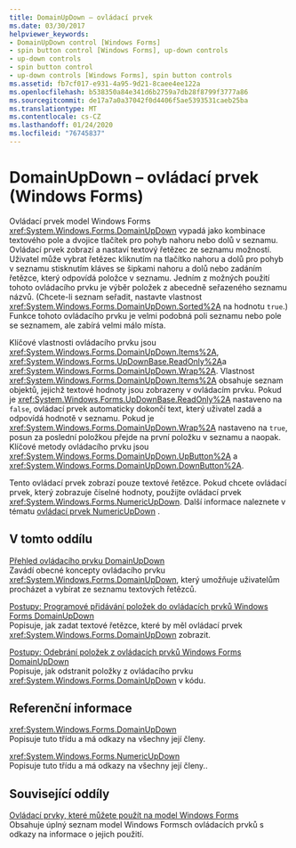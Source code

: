 ```yaml
---
title: DomainUpDown – ovládací prvek
ms.date: 03/30/2017
helpviewer_keywords:
- DomainUpDown control [Windows Forms]
- spin button control [Windows Forms], up-down controls
- up-down controls
- spin button control
- up-down controls [Windows Forms], spin button controls
ms.assetid: fb7cf017-e931-4a95-9d21-8caee4ee122a
ms.openlocfilehash: b538350a84e341d6b2759a7db28f8799f3777a86
ms.sourcegitcommit: de17a7a0a37042f0d4406f5ae5393531caeb25ba
ms.translationtype: MT
ms.contentlocale: cs-CZ
ms.lasthandoff: 01/24/2020
ms.locfileid: "76745837"
---
```

# <a name="domainupdown-control-windows-forms"></a>DomainUpDown – ovládací prvek (Windows Forms)
Ovládací prvek model Windows Forms <xref:System.Windows.Forms.DomainUpDown> vypadá jako kombinace textového pole a dvojice tlačítek pro pohyb nahoru nebo dolů v seznamu. Ovládací prvek zobrazí a nastaví textový řetězec ze seznamu možností. Uživatel může vybrat řetězec kliknutím na tlačítko nahoru a dolů pro pohyb v seznamu stisknutím kláves se šipkami nahoru a dolů nebo zadáním řetězce, který odpovídá položce v seznamu. Jedním z možných použití tohoto ovládacího prvku je výběr položek z abecedně seřazeného seznamu názvů. (Chcete-li seznam seřadit, nastavte vlastnost <xref:System.Windows.Forms.DomainUpDown.Sorted%2A> na hodnotu `true`.) Funkce tohoto ovládacího prvku je velmi podobná poli seznamu nebo pole se seznamem, ale zabírá velmi málo místa.  
  
 Klíčové vlastnosti ovládacího prvku jsou <xref:System.Windows.Forms.DomainUpDown.Items%2A>, <xref:System.Windows.Forms.UpDownBase.ReadOnly%2A>a <xref:System.Windows.Forms.DomainUpDown.Wrap%2A>. Vlastnost <xref:System.Windows.Forms.DomainUpDown.Items%2A> obsahuje seznam objektů, jejichž textové hodnoty jsou zobrazeny v ovládacím prvku. Pokud je <xref:System.Windows.Forms.UpDownBase.ReadOnly%2A> nastaveno na `false`, ovládací prvek automaticky dokončí text, který uživatel zadá a odpovídá hodnotě v seznamu. Pokud je <xref:System.Windows.Forms.DomainUpDown.Wrap%2A> nastaveno na `true`, posun za poslední položkou přejde na první položku v seznamu a naopak. Klíčové metody ovládacího prvku jsou <xref:System.Windows.Forms.DomainUpDown.UpButton%2A> a <xref:System.Windows.Forms.DomainUpDown.DownButton%2A>.  
  
 Tento ovládací prvek zobrazí pouze textové řetězce. Pokud chcete ovládací prvek, který zobrazuje číselné hodnoty, použijte ovládací prvek <xref:System.Windows.Forms.NumericUpDown>. Další informace naleznete v tématu [ovládací prvek NumericUpDown](numericupdown-control-windows-forms.md) .  
  
## <a name="in-this-section"></a>V tomto oddílu  
 [Přehled ovládacího prvku DomainUpDown](domainupdown-control-overview-windows-forms.md)  
 Zavádí obecné koncepty ovládacího prvku <xref:System.Windows.Forms.DomainUpDown>, který umožňuje uživatelům procházet a vybírat ze seznamu textových řetězců.  
  
 [Postupy: Programové přidávání položek do ovládacích prvků Windows Forms DomainUpDown](how-to-add-items-to-windows-forms-domainupdown-controls-programmatically.md)  
 Popisuje, jak zadat textové řetězce, které by měl ovládací prvek <xref:System.Windows.Forms.DomainUpDown> zobrazit.  
  
 [Postupy: Odebrání položek z ovládacích prvků Windows Forms DomainUpDown](how-to-remove-items-from-windows-forms-domainupdown-controls.md)  
 Popisuje, jak odstranit položky z ovládacího prvku <xref:System.Windows.Forms.DomainUpDown> v kódu.  
  
## <a name="reference"></a>Referenční informace  
 <xref:System.Windows.Forms.DomainUpDown>  
 Popisuje tuto třídu a má odkazy na všechny její členy.  
  
 <xref:System.Windows.Forms.NumericUpDown>  
 Popisuje tuto třídu a má odkazy na všechny její členy..  
  
## <a name="related-sections"></a>Související oddíly  
 [Ovládací prvky, které můžete použít na model Windows Forms](controls-to-use-on-windows-forms.md)  
 Obsahuje úplný seznam model Windows Formsch ovládacích prvků s odkazy na informace o jejich použití.
